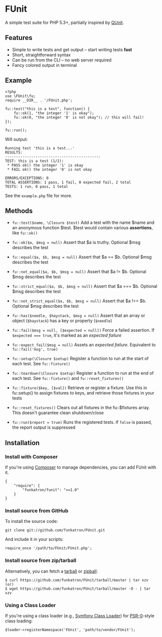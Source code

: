 # FUnit

A simple test suite for PHP 5.3+, partially inspired by [QUnit](http://docs.jquery.com/QUnit).

## Features

* Simple to write tests and get output – start writing tests **fast**
* Short, straightforward syntax
* Can be run from the CLI – no web server required
* Fancy colored output in terminal

## Example

	<?php
	use \FUnit\fu;
	require __DIR__ . '/FUnit.php';

	fu::test("this is a test", function() {
		fu::ok(1, "the integer '1' is okay");
		fu::ok(0, "the integer '0' is not okay"); // this will fail!
	});

	fu::run();

Will output:

	Running test 'this is a test...'
	RESULTS:
	--------------------------------------------
	TEST: this is a test (1/2):
	 * PASS ok() the integer '1' is okay
	 * FAIL ok() the integer '0' is not okay

	ERRORS/EXCEPTIONS: 0
	TOTAL ASSERTIONS: 1 pass, 1 fail, 0 expected fail, 2 total
	TESTS: 1 run, 0 pass, 1 total

See the `example.php` file for more.


## Methods

* `fu::test($name, \Closure $test)`
  Add a test with the name $name and an anonymous function $test. $test would contain various **assertions**, like `fu::ok()`

* `fu::ok($a, $msg = null)`
  Assert that $a is truthy. Optional $msg describes the test

* `fu::equal($a, $b, $msg = null)`
  Assert that $a == $b. Optional $msg describes the test

* `fu::not_equal($a, $b, $msg = null)`
  Assert that $a != $b. Optional $msg describes the test

* `fu::strict_equal($a, $b, $msg = null)`
  Assert that $a === $b. Optional $msg describes the test

* `fu::not_strict_equal($a, $b, $msg = null)`
  Assert that $a !== $b. Optional $msg describes the test

* `fu::has($needle, $haystack, $msg = null)`
  Assert that an array or object (`$haystack`) has a key or property (`$needle`)

* `fu::fail($msg = null, [$expected = null])`
  Force a failed assertion. If `$expected === true`, it's marked as an *expected failure*

* `fu::expect_fail($msg = null)`
  Assets an *expected failure.* Equivalent to `fu::fail('msg', true)`

* `fu::setup(\Closure $setup)`
  Register a function to run at the start of each test. See `fu::fixture()`

* `fu::teardown(\Closure $setup)`
  Register a function to run at the end of each test. See `fu::fixture()` and `fu::reset_fixtures()`

* `fu::fixture($key, [$val])`
  Retrieve or register a fixture. Use this in fu::setup() to assign fixtures to keys, and retrieve those fixtures in your tests

* `fu::reset_fixtures()`
  Clears out all fixtures in the fu::$fixtures array. This doesn't guarantee clean shutdown/close

* `fu::run($report = true)`
  Runs the registered tests. If `false` is passed, the report output is suppressed


## Installation
### Install with Composer
If you're using [Composer](https://github.com/composer/composer) to manage dependencies, you can add FUnit with it.

	{
		"require": {
			"funkatron/funit": ">=1.0"
		}
	}

### Install source from GitHub
To install the source code:

	git clone git://github.com/funkatron/FUnit.git

And include it in your scripts:

	require_once '/path/to/FUnit/FUnit.php';

### Install source from zip/tarball
Alternatively, you can fetch a [tarball](https://github.com/funkatron/FUnit/tarball/master) or [zipball](https://github.com/funkatron/FUnit/zipball/master):

    $ curl https://github.com/funkatron/FUnit/tarball/master | tar xzv
    (or)
    $ wget https://github.com/funkatron/FUnit/tarball/master -O - | tar xzv

### Using a Class Loader
If you're using a class loader (e.g., [Symfony Class Loader](https://github.com/symfony/ClassLoader)) for [PSR-0](https://github.com/php-fig/fig-standards/blob/master/accepted/PSR-0.md)-style class loading:

	$loader->registerNamespace('FUnit', 'path/to/vendor/FUnit');
